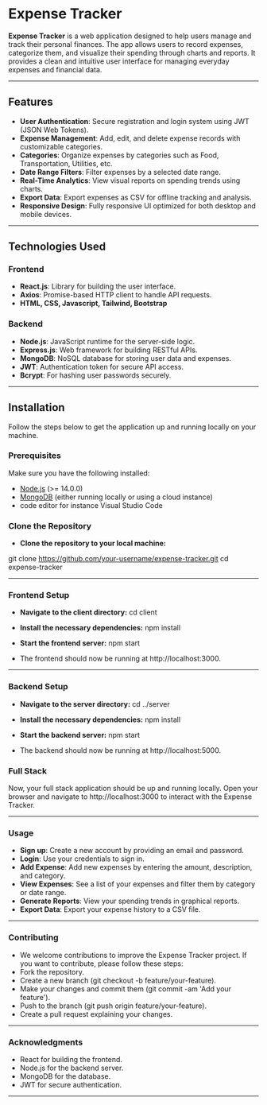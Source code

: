 # Expense Tracker

**Expense Tracker** is a web application designed to help users manage and track their personal finances. The app allows users to record expenses, categorize them, and visualize their spending through charts and reports. It provides a clean and intuitive user interface for managing everyday expenses and financial data.

---

## Features

- **User Authentication**: Secure registration and login system using JWT (JSON Web Tokens).
- **Expense Management**: Add, edit, and delete expense records with customizable categories.
- **Categories**: Organize expenses by categories such as Food, Transportation, Utilities, etc.
- **Date Range Filters**: Filter expenses by a selected date range.
- **Real-Time Analytics**: View visual reports on spending trends using charts.
- **Export Data**: Export expenses as CSV for offline tracking and analysis.
- **Responsive Design**: Fully responsive UI optimized for both desktop and mobile devices.

---

## Technologies Used

### Frontend

- **React.js**: Library for building the user interface.
- **Axios**: Promise-based HTTP client to handle API requests.
- **HTML, CSS, Javascript, Tailwind, Bootstrap**

### Backend

- **Node.js**: JavaScript runtime for the server-side logic.
- **Express.js**: Web framework for building RESTful APIs.
- **MongoDB**: NoSQL database for storing user data and expenses.
- **JWT**: Authentication token for secure API access.
- **Bcrypt**: For hashing user passwords securely.

---

## Installation

Follow the steps below to get the application up and running locally on your machine.

### Prerequisites

Make sure you have the following installed:

- [Node.js](https://nodejs.org/en/) (>= 14.0.0)
- [MongoDB](https://www.mongodb.com/) (either running locally or using a cloud instance)
- code editor for instance Visual Studio Code

### Clone the Repository

- **Clone the repository to your local machine:**

git clone https://github.com/your-username/expense-tracker.git
cd expense-tracker

---

### Frontend Setup
- **Navigate to the client directory:**
cd client

- **Install the necessary dependencies:**
npm install

- **Start the frontend server:**
npm start

- The frontend should now be running at http://localhost:3000.

---

### Backend Setup
- **Navigate to the server directory:** 
cd ../server

- **Install the necessary dependencies:** 
npm install

- **Start the backend server:**
npm start

- The backend should now be running at http://localhost:5000.

### Full Stack
Now, your full stack application should be up and running locally. Open your browser and navigate to http://localhost:3000 to interact with the Expense Tracker.

---

### Usage
- **Sign up**: Create a new account by providing an email and password.
- **Login**: Use your credentials to sign in.
- **Add Expense**: Add new expenses by entering the amount, description, and category.
- **View Expenses**: See a list of your expenses and filter them by category or date range.
- **Generate Reports**: View your spending trends in graphical reports.
- **Export Data**: Export your expense history to a CSV file.

---

### Contributing
- We welcome contributions to improve the Expense Tracker project. If you want to contribute, please follow these steps:
- Fork the repository.
- Create a new branch (git checkout -b feature/your-feature).
- Make your changes and commit them (git commit -am 'Add your feature').
- Push to the branch (git push origin feature/your-feature).
- Create a pull request explaining your changes.

---

### Acknowledgments
- React for building the frontend.
- Node.js for the backend server.
- MongoDB for the database.
- JWT for secure authentication.

---

